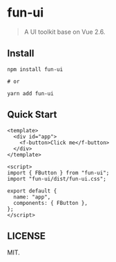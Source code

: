 # fun-ui

> A UI toolkit base on Vue 2.6.

## Install

```shell
npm install fun-ui

# or

yarn add fun-ui
```

## Quick Start

```vue
<template>
  <div id="app">
    <f-button>Click me</f-button>
  </div>
</template>

<script>
import { FButton } from "fun-ui";
import "fun-ui/dist/fun-ui.css";

export default {
  name: "app",
  components: { FButton },
};
</script>
```

## LICENSE

MIT.
